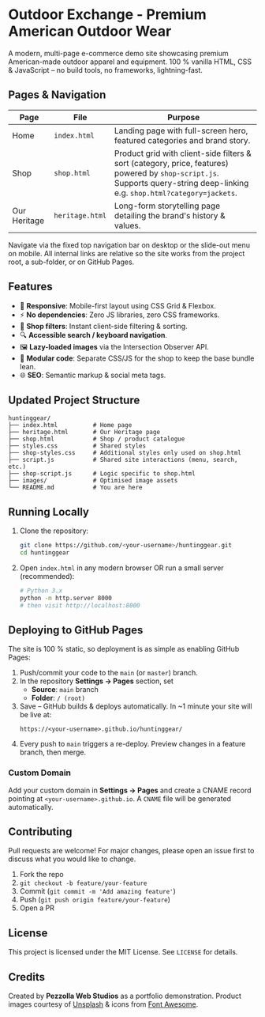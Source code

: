 # Outdoor Exchange - Premium American Outdoor Wear

A modern, multi-page e-commerce demo site showcasing premium American-made outdoor apparel and equipment. 100 % vanilla HTML, CSS & JavaScript – no build tools, no frameworks, lightning-fast.

## Pages & Navigation

| Page | File | Purpose |
|------|------|---------|
| Home | `index.html` | Landing page with full-screen hero, featured categories and brand story. |
| Shop | `shop.html` | Product grid with client-side filters & sort (category, price, features) powered by `shop-script.js`. Supports query-string deep-linking e.g. `shop.html?category=jackets`. |
| Our Heritage | `heritage.html` | Long-form storytelling page detailing the brand's history & values. |

Navigate via the fixed top navigation bar on desktop or the slide-out menu on mobile. All internal links are relative so the site works from the project root, a sub-folder, or on GitHub Pages.

## Features

- 📱 **Responsive**: Mobile-first layout using CSS Grid & Flexbox.
- ⚡ **No dependencies**: Zero JS libraries, zero CSS frameworks.
- 🛒 **Shop filters**: Instant client-side filtering & sorting.  
- 🔍 **Accessible search / keyboard navigation**.
- 🖼️ **Lazy-loaded images** via the Intersection Observer API.
- 🧩 **Modular code**: Separate CSS/JS for the shop to keep the base bundle lean.
- 🌐 **SEO**: Semantic markup & social meta tags.

## Updated Project Structure

```
huntinggear/
├── index.html          # Home page
├── heritage.html       # Our Heritage page
├── shop.html           # Shop / product catalogue
├── styles.css          # Shared styles
├── shop-styles.css     # Additional styles only used on shop.html
├── script.js           # Shared site interactions (menu, search, etc.)
├── shop-script.js      # Logic specific to shop.html
├── images/             # Optimised image assets
└── README.md           # You are here
```

## Running Locally

1. Clone the repository:
   ```bash
   git clone https://github.com/<your-username>/huntinggear.git
   cd huntinggear
   ```
2. Open `index.html` in any modern browser OR run a small server (recommended):
   ```bash
   # Python 3.x
   python -m http.server 8000
   # then visit http://localhost:8000
   ```

## Deploying to GitHub Pages

The site is 100 % static, so deployment is as simple as enabling GitHub Pages:

1. Push/commit your code to the `main` (or `master`) branch.
2. In the repository **Settings → Pages** section, set
   - **Source**: `main` branch
   - **Folder**: `/ (root)`
3. Save – GitHub builds & deploys automatically. In ~1 minute your site will be live at:
   ```
   https://<your-username>.github.io/huntinggear/
   ```
4. Every push to `main` triggers a re-deploy. Preview changes in a feature branch, then merge.

### Custom Domain

Add your custom domain in **Settings → Pages** and create a CNAME record pointing at `<your-username>.github.io`. A `CNAME` file will be generated automatically.

## Contributing

Pull requests are welcome! For major changes, please open an issue first to discuss what you would like to change.

1. Fork the repo
2. `git checkout -b feature/your-feature`
3. Commit (`git commit -m 'Add amazing feature'`)
4. Push (`git push origin feature/your-feature`)
5. Open a PR

## License

This project is licensed under the MIT License. See `LICENSE` for details.

## Credits

Created by **Pezzolla Web Studios** as a portfolio demonstration. Product images courtesy of [Unsplash](https://unsplash.com) & icons from [Font Awesome](https://fontawesome.com). 